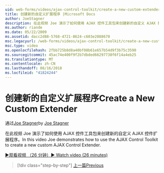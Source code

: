 ```yaml
---
uid: web-forms/videos/ajax-control-toolkit/create-a-new-custom-extender
title: 创建新的自定义扩展程序 |Microsoft Docs
author: JoeStagner
description: 在此视频 Joe 演示了如何使用 AJAX 控件工具包来创建新的自定义 AJAX 控件扩展程序。
ms.author: riande
ms.date: 05/22/2009
ms.assetid: dacc2d88-5768-4721-8624-c603e2088670
msc.legacyurl: /web-forms/videos/ajax-control-toolkit/create-a-new-custom-extender
msc.type: video
ms.openlocfilehash: 2fbb725b8d8a40bf08b61e657b54d9f3b75c3590
ms.sourcegitcommit: 45ac74e400f9f2b7dbded66297730f6f14a4eb25
ms.translationtype: MT
ms.contentlocale: zh-CN
ms.lasthandoff: 08/16/2018
ms.locfileid: "41824244"
---
```

<a name="create-a-new-custom-extender"></a><span data-ttu-id="eb8ac-103">创建新的自定义扩展程序</span><span class="sxs-lookup"><span data-stu-id="eb8ac-103">Create a New Custom Extender</span></span>
====================
<span data-ttu-id="eb8ac-104">通过[Joe Stagner](https://github.com/JoeStagner)</span><span class="sxs-lookup"><span data-stu-id="eb8ac-104">by [Joe Stagner](https://github.com/JoeStagner)</span></span>

<span data-ttu-id="eb8ac-105">在此视频 Joe 演示了如何使用 AJAX 控件工具包来创建新的自定义 AJAX 控件扩展程序。</span><span class="sxs-lookup"><span data-stu-id="eb8ac-105">In this video Joe demonstrates how to use the AJAX Control Toolkit to create a new custom AJAX Control Extender.</span></span>

[<span data-ttu-id="eb8ac-106">&#9654;观看视频 （26 分钟）</span><span class="sxs-lookup"><span data-stu-id="eb8ac-106">&#9654; Watch video (26 minutes)</span></span>](https://channel9.msdn.com/Blogs/ASP-NET-Site-Videos/create-a-new-custom-extender)

> [!div class="step-by-step"]
> [<span data-ttu-id="eb8ac-107">上一篇</span><span class="sxs-lookup"><span data-stu-id="eb8ac-107">Previous</span></span>](editor-control-custom.md)
